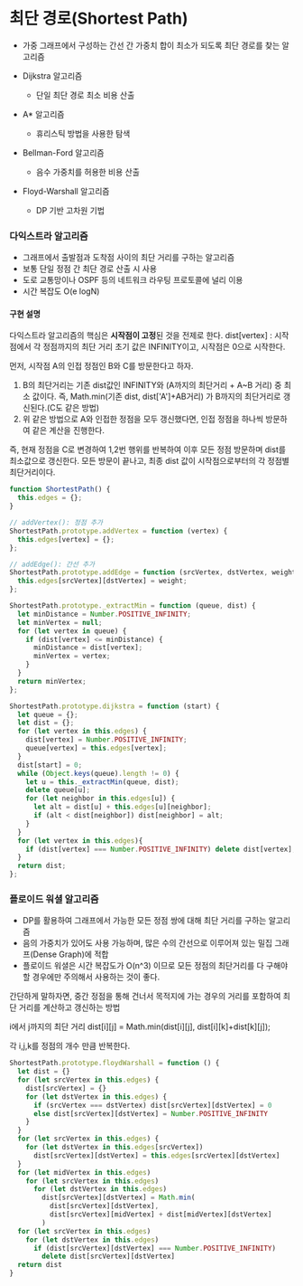 
# 최단 경로(Shortest Path)
  - 가중 그래프에서 구성하는 간선 간 가중치 합이 최소가 되도록 최단 경로를 찾는 알고리즘
  - Dijkstra 알고리즘
    - 단일 최단 경로 최소 비용 산출

  - A* 알고리즘
    - 휴리스틱 방법을 사용한 탐색
  
  - Bellman-Ford 알고리즘
    - 음수 가중치를 허용한 비용 산출
  
  - Floyd-Warshall 알고리즘
    - DP 기반 고차원 기법


### 다익스트라 알고리즘
  - 그래프에서 출발점과 도착점 사이의 최단 거리를 구하는 알고리즘
  - 보통 단일 정점 간 최단 경로 산출 시 사용
  - 도로 교통망이나 OSPF 등의 네트워크 라우팅 프로토콜에 널리 이용
  - 시간 복잡도 O(e logN)

#### 구현 설명
 
다익스트라 알고리즘의 핵심은 **시작점이 고정**된 것을 전제로 한다.
dist[vertex] : 시작점에서 각 정점까지의 최단 거리
초기 값은 INFINITY이고, 시작점은 0으로 시작한다.

먼저, 시작점 A의 인접 정점인 B와 C를 방문한다고 하자.
1. B의 최단거리는 기존 dist값인 INFINITY와 (A까지의 최단거리 + A~B 거리) 중 최소 값이다. 즉, Math.min(기존 dist, dist['A']+AB거리) 가 B까지의 최단거리로 갱신된다.(C도 같은 방법)
2. 위 같은 방법으로 A와 인접한 정점을 모두 갱신했다면, 인접 정점을 하나씩 방문하여 같은 계산을 진행한다.

즉, 현재 정점을 C로 변경하여 1,2번 행위를 반복하여 이후 모든 정점 방문하며 dist를 최소값으로 갱신한다. 모든 방문이 끝나고, 최종 dist 값이 시작점으로부터의 각 정점별 최단거리이다.



```javascript
function ShortestPath() {
  this.edges = {};
}

// addVertex(): 정점 추가
ShortestPath.prototype.addVertex = function (vertex) {
  this.edges[vertex] = {};
};

// addEdge(): 간선 추가
ShortestPath.prototype.addEdge = function (srcVertex, dstVertex, weight) {
  this.edges[srcVertex][dstVertex] = weight;
};

ShortestPath.prototype._extractMin = function (queue, dist) {
  let minDistance = Number.POSITIVE_INFINITY;
  let minVertex = null;
  for (let vertex in queue) {
    if (dist[vertex] <= minDistance) {
      minDistance = dist[vertex];
      minVertex = vertex;
    }
  }
  return minVertex;
};

ShortestPath.prototype.dijkstra = function (start) {
  let queue = {};
  let dist = {};
  for (let vertex in this.edges) {
    dist[vertex] = Number.POSITIVE_INFINITY;
    queue[vertex] = this.edges[vertex];
  }
  dist[start] = 0;
  while (Object.keys(queue).length != 0) {
    let u = this._extractMin(queue, dist);
    delete queue[u];
    for (let neighbor in this.edges[u]) {
      let alt = dist[u] + this.edges[u][neighbor];
      if (alt < dist[neighbor]) dist[neighbor] = alt;
    }
  }
  for (let vertex in this.edges){
    if (dist[vertex] === Number.POSITIVE_INFINITY) delete dist[vertex];
  }
  return dist;
};
```




### 플로이드 워셜 알고리즘
  - DP를 활용하여 그래프에서 가능한 모든 정점 쌍에 대해 최단 거리를 구하는 알고리즘
  - 음의 가중치가 있어도 사용 가능하며, 많은 수의 간선으로 이루어져 있는 밀집 그래프(Dense Graph)에 적합
  - 플로이드 워셜은 시간 복잡도가 O(n^3) 이므로 모든 정점의 최단거리를 다 구해야할 경우에만 주의해서 사용하는 것이 좋다.


간단하게 말하자면, 중간 정점을 통해 건너서 목적지에 가는 경우의 거리를 포함하여 최단 거리를 계산하고 갱신하는 방법

i에서 j까지의 최단 거리
dist[i][j] = Math.min(dist[i][j], dist[i][k]+dist[k][j]);

각 i,j,k를 정점의 개수 만큼 반복한다.


```javascript
ShortestPath.prototype.floydWarshall = function () {
  let dist = {}
  for (let srcVertex in this.edges) {
    dist[srcVertex] = {}
    for (let dstVertex in this.edges) {
      if (srcVertex === dstVertex) dist[srcVertex][dstVertex] = 0
      else dist[srcVertex][dstVertex] = Number.POSITIVE_INFINITY
    }
  }
  for (let srcVertex in this.edges) {
    for (let dstVertex in this.edges[srcVertex])
      dist[srcVertex][dstVertex] = this.edges[srcVertex][dstVertex]
  }
  for (let midVertex in this.edges)
    for (let srcVertex in this.edges)
      for (let dstVertex in this.edges)
        dist[srcVertex][dstVertex] = Math.min(
          dist[srcVertex][dstVertex],
          dist[srcVertex][midVertex] + dist[midVertex][dstVertex]
        )
  for (let srcVertex in this.edges)
    for (let dstVertex in this.edges)
      if (dist[srcVertex][dstVertex] === Number.POSITIVE_INFINITY)
        delete dist[srcVertex][dstVertex]
  return dist
}
```